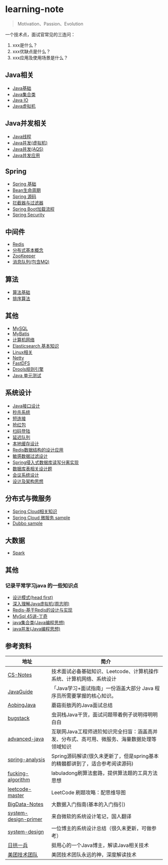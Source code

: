 # learning-note
> Motivation、Passion、Evolution

一个技术点，面试官常见的三连问：
1. xxx是什么？
2. xxx优缺点是什么？
3. xxx应用及使用场景是什么？

## Java相关
- [Java基础](https://github.com/Dennis174698/learning-note/blob/master/src/main/java/com/toc/JAVA_BASE.md)
- [Java集合类](https://github.com/Dennis174698/learning-note/blob/master/src/main/java/com/toc/COLLECTION.md)
- [Java IO](https://github.com/Dennis174698/learning-note/tree/master/src/main/java/com/toc/JAVA_IO.md)
- [Java虚拟机](https://github.com/Dennis174698/learning-note/blob/master/src/main/java/com/toc/JVM.md)

## Java并发相关
- [Java线程](https://github.com/rbmonster/Dennis174698/blob/master/src/main/java/com/toc/THREAD.md)
- [Java并发(虚拟机)](https://github.com/Dennis174698/learning-note/blob/master/src/main/java/com/toc/CONCURRENT.md)
- [Java并发(AQS)](https://github.com/Dennis174698/learning-note/blob/master/src/main/java/com/toc/CONCURRENTTOOL.md)
- [Java并发应用](https://github.com/Dennis174698/learning-note/blob/master/src/main/java/com/toc/CONCURRENT_APPLICATION.md)

## Spring
- [Spring 基础](https://github.com/Dennis174698/learning-note/blob/master/src/main/java/com/toc/SPRING.md)
- [Bean生命周期](https://github.com/Dennis174698/learning-note/blob/master/src/main/java/com/toc/LIFECYCLE.md)
- [Spring 源码](https://github.com/Dennis174698/learning-note/blob/master/src/main/java/com/toc/SOURCECODE.md)
- [拦截器与过滤器](https://github.com/Dennis174698/learning-note/blob/master/src/main/java/com/toc/FILTERANDINTERCEPTOR.md)
- [Spring Boot加载流程](https://github.com/Dennis174698/learning-note/blob/master/src/main/java/com/toc/SPRINGBOOT.md)
- [Spring Security](https://github.com/Dennis174698/learning-note/blob/master/src/main/java/com/toc/SPRING-SECURITY.md)

## 中间件
- [Redis](https://github.com/Dennis174698/Dennis174698/blob/master/src/main/java/com/toc/REDIS.md)
- [分布式基本概念](https://github.com/Dennis174698/learning-note/blob/master/src/main/java/com/toc/DISTRIBUTED-SYSTEM.md)
- [ZooKeeper](https://github.com/Dennis174698/learning-note/blob/master/src/main/java/com/toc/ZOOKEEPER.md)
- [消息队列(包含MQ)](https://github.com/Dennis174698/learning-note/blob/master/src/main/java/com/toc/MESSAGEQUEUE.md)

## 算法
- [算法基础](https://github.com/Dennis174698/learning-note/tree/master/src/main/java/com/toc/ALGORITHM.md)
- [排序算法](https://github.com/Dennis174698/learning-note/tree/master/src/main/java/com/toc/SORT_ALGORITHM.md)

## 其他
- [MySQL](https://github.com/Dennis174698/learning-note/blob/master/src/main/java/com/toc/MYSQL.md) 
- [MyBatis](https://github.com/Dennis174698/learning-note/blob/master/src/main/java/com/toc/MYBATIS.md)
- [计算机网络](https://github.com/Dennis174698/learning-note/blob/master/src/main/java/com/toc/NETWORK.md)
- [Elasticsearch 基本知识](https://github.com/Dennis174698/learning-note/blob/master/src/main/java/com/design/ES.md)
- [Linux相关](https://github.com/Dennis174698/learning-note/blob/master/src/main/java/com/toc/LINUX.md)
- [Netty](https://github.com/Dennis174698/learning-note/blob/master/src/main/java/com/toc/NETTY.md)
- [FastDFS](https://github.com/Dennis174698/learning-note/blob/master/src/main/java/com/toc/FASTDFS.md)
- [Drools规则引擎](https://github.com/Dennis174698/learning-note/blob/master/src/main/java/com/toc/RULE_ENGINE.md)
- [Java 单元测试](https://github.com/Dennis174698/learning-note/blob/master/src/main/java/com/toc/UNIT_TEST.md)

## 系统设计
- [Java接口设计](https://github.com/Dennis174698/learning-note/blob/master/src/main/java/com/toc/INTERFACE_DESIGN.md)
- [秒杀系统](https://github.com/Dennis174698/learning-note/blob/master/src/main/java/com/toc/SECONDS_KILL_DESIGN.md)
- [短连接](https://github.com/Dennis174698/learning-note/blob/master/src/main/java/com/toc/TINYURL.md)
- [抢红包](https://github.com/Dennis174698/learning-note/blob/master/src/main/java/com/toc/SECONDKILL_REDPACKAGE.md)
- [扫码登陆](https://github.com/Dennis174698/learning-note/blob/master/src/main/java/com/toc/SCAN_LOGIN.md)
- [延迟队列](https://github.com/Dennis174698/learning-note/blob/master/src/main/java/com/toc/DELAYQUEUE_DESIGN.md)
- [本地缓存设计](https://github.com/Dennis174698/learning-note/blob/master/src/main/java/com/toc/LOCALCACHE.md)
- [Redis数据结构的设计应用](https://github.com/Dennis174698/learning-note/blob/master/src/main/java/com/toc/REDIS_APPLICATION.md)
- [敏感数据过滤设计](https://github.com/Dennis174698/learning-note/blob/master/src/main/java/com/toc/SENSITIVE_FILTER.md)
- [Spring侵入式数据库读写分离实现](https://github.com/Dennis174698/learning-note/blob/master/src/main/java/com/toc/READ_WRITE_DB.md)
- [数据库表相关设计题](https://github.com/Dennis174698/learning-note/blob/master/src/main/java/com/toc/TABLE_DESIGN.md)
- [会议系统设计](https://github.com/Dennis174698/learning-note/blob/master/src/main/java/com/toc/MEETING_DESIGN.md)
- [设计及架构思想](https://github.com/Dennis174698/learning-note/blob/master/src/main/java/com/toc/SYSTEM-DESIGN.md)

## 分布式与微服务
- [Spring Cloud相关知识](https://github.com/Dennis174698/learning-note/blob/master/src/main/java/com/toc/SPRING-CLOUD.md)
- [Spring Cloud 微服务 sample](https://github.com/Dennis174698/sanwu-microservice)
- [Dubbo sample](https://github.com/Dennis174698/sanwu-dubbo-demo)

## 大数据
- [Spark](https://github.com/Dennis174698/learning-note/blob/master/src/main/java/com/toc/SPARK.md)

## 其他
### 记录平常学习java 的一些知识点
- [设计模式(head first)](https://github.com/Dennis174698/learning-note/blob/master/src/main/java/com/toc/CODEDESIGN_BOOK.md)
- [深入理解Java虚拟机(周志明)](https://github.com/Dennis174698/learning-note/tree/master/src/main/java/com/toc/JVM_BOOK.md)
- [Redis-基于Redis的设计与实现](https://github.com/Dennis174698/learning-note/tree/master/src/main/java/com/toc/REDIS_BOOK.md)
- [MySql 45讲-丁奇](https://github.com/Dennis174698/learning-note/tree/master/src/main/java/com/toc/MYSQL_BOOK.md)
- [java集合类(Java编程思想)](https://github.com/Dennis174698/learning-note/tree/master/src/main/java/com/toc/COLLECTION_BOOK.md)
- [java并发(Java编程思想)](https://github.com/Dennis174698/learning-note/tree/master/src/main/java/com/toc/CONCURRENT_BOOK.md)

## 参考资料
| 地址 | 简介 |
| --- | --- |
| [CS-Notes](https://github.com/CyC2018/CS-Notes) | 技术面试必备基础知识、Leetcode、计算机操作系统、计算机网络、系统设计 |
| [JavaGuide](https://github.com/Snailclimb/JavaGuide)| 「Java学习+面试指南」一份涵盖大部分 Java 程序员所需要掌握的核心知识。 |
| [AobingJava](https://github.com/AobingJava/JavaFamily) | 蘑菇街敖丙的Java面试总结 |
| [bugstack](https://bugstack.cn/) | 虫洞栈Java干货，面试问题带着例子说明得明明白白 |
| [advanced-java](https://github.com/doocs/advanced-java) | 互联网Java工程师进阶知识完全扫盲：涵盖高并发、分布式、高可用、微服务、海量数据处理等领域知识 |
| [spring-analysis](https://github.com/seaswalker/spring-analysis) | Spring源码解读(很久未更新了，但是spring基本的精髓都讲到了，适合参考阅读源码) |
| [fucking-algorithm](https://github.com/labuladong/fucking-algorithm) | labuladong刷算法套路，提供算法题的工具方法思想 |
| [leetcode-master](https://github.com/youngyangyang04/leetcode-master) | LeetCode 刷题攻略：配思维导图 |
| [BigData-Notes](https://github.com/heibaiying/BigData-Notes) | 大数据入门指南(基本的入门指引) |
| [system-design-primer](https://github.com/donnemartin/system-design-primer/blob/master/README-zh-Hans.md) | 来自微软的系统设计笔记，国人翻译 |
| [system-design](https://github.com/soulmachine/system-design/blob/master/cn/SUMMARY.md) | 一位博主的系统设计总结（很久未更新，可做参考） |
| [日拱一兵](https://dayarch.top/) | 挺用心的一个Java博主，解读Java相关技术 |
| [美团技术团队](https://tech.meituan.com/) | 美团技术团队永远的神，深度解读技术 |
